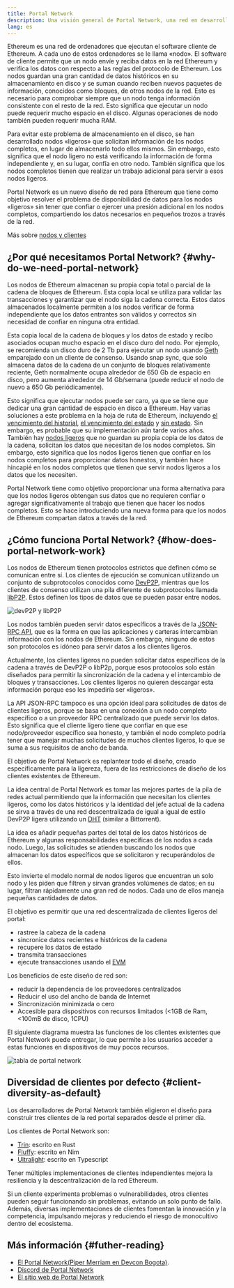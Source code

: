 ```yaml
---
title: Portal Network
description: Una visión general de Portal Network, una red en desarrollo diseñada para apoyar a clientes de bajos recursos.
lang: es
---
```


Ethereum es una red de ordenadores que ejecutan el software cliente de Ethereum. A cada uno de estos ordenadores se le llama «nodo». El software de cliente permite que un nodo envíe y reciba datos en la red Ethereum y verifica los datos con respecto a las reglas del protocolo de Ethereum. Los nodos guardan una gran cantidad de datos históricos en su almacenamiento en disco y se suman cuando reciben nuevos paquetes de información, conocidos como bloques, de otros nodos de la red. Esto es necesario para comprobar siempre que un nodo tenga información consistente con el resto de la red. Esto significa que ejecutar un nodo puede requerir mucho espacio en el disco. Algunas operaciones de nodo también pueden requerir mucha RAM.

Para evitar este problema de almacenamiento en el disco, se han desarrollado nodos «ligeros» que solicitan información de los nodos completos, en lugar de almacenarlo todo ellos mismos. Sin embargo, esto significa que el nodo ligero no está verificando la información de forma independiente y, en su lugar, confía en otro nodo. También significa que los nodos completos tienen que realizar un trabajo adicional para servir a esos nodos ligeros.

Portal Network es un nuevo diseño de red para Ethereum que tiene como objetivo resolver el problema de disponibilidad de datos para los nodos «ligeros» sin tener que confiar o ejercer una presión adicional en los nodos completos, compartiendo los datos necesarios en pequeños trozos a través de la red.

Más sobre [nodos y clientes](/developers/docs/nodes-and-clients/)

## ¿Por qué necesitamos Portal Network? {#why-do-we-need-portal-network}

Los nodos de Ethereum almacenan su propia copia total o parcial de la cadena de bloques de Ethereum. Esta copia local se utiliza para validar las transacciones y garantizar que el nodo siga la cadena correcta. Estos datos almacenados localmente permiten a los nodos verificar de forma independiente que los datos entrantes son válidos y correctos sin necesidad de confiar en ninguna otra entidad.

Esta copia local de la cadena de bloques y los datos de estado y recibo asociados ocupan mucho espacio en el disco duro del nodo. Por ejemplo, se recomienda un disco duro de 2 Tb para ejecutar un nodo usando [Geth](https://geth.ethereum.org) emparejado con un cliente de consenso. Usando snap sync, que solo almacena datos de la cadena de un conjunto de bloques relativamente reciente, Geth normalmente ocupa alrededor de 650 Gb de espacio en disco, pero aumenta alrededor de 14 Gb/semana (puede reducir el nodo de nuevo a 650 Gb periódicamente).

Esto significa que ejecutar nodos puede ser caro, ya que se tiene que dedicar una gran cantidad de espacio en disco a Ethereum. Hay varias soluciones a este problema en la hoja de ruta de Ethereum, incluyendo [el vencimiento del historial](/roadmap/statelessness/#history-expiry), [el vencimiento del estado](/roadmap/statelessness/#state-expiry) y [sin estado](/roadmap/statelessness/). Sin embargo, es probable que su implementación aún tarde varios años. También hay [nodos ligeros](/developers/docs/nodes-and-clients/light-clients/) que no guardan su propia copia de los datos de la cadena, solicitan los datos que necesitan de los nodos completos. Sin embargo, esto significa que los nodos ligeros tienen que confiar en los nodos completos para proporcionar datos honestos, y también hace hincapié en los nodos completos que tienen que servir nodos ligeros a los datos que los necesiten.

Portal Network tiene como objetivo proporcionar una forma alternativa para que los nodos ligeros obtengan sus datos que no requieren confiar o agregar significativamente al trabajo que tienen que hacer los nodos completos. Esto se hace introduciendo una nueva forma para que los nodos de Ethereum compartan datos a través de la red.

## ¿Cómo funciona Portal Network? {#how-does-portal-network-work}

Los nodos de Ethereum tienen protocolos estrictos que definen cómo se comunican entre sí. Los clientes de ejecución se comunican utilizando un conjunto de subprotocolos conocidos como [DevP2P](/developers/docs/networking-layer/#devp2p), mientras que los clientes de consenso utilizan una pila diferente de subprotocolos llamada [libP2P](/developers/docs/networking-layer/#libp2p). Estos definen los tipos de datos que se pueden pasar entre nodos.

![devP2P y libP2P](portal-network-devp2p-libp2p.png)

Los nodos también pueden servir datos específicos a través de la [JSON-RPC API](/developers/docs/apis/json-rpc/), que es la forma en que las aplicaciones y carteras intercambian información con los nodos de Ethereum. Sin embargo, ninguno de estos son protocolos es idóneo para servir datos a los clientes ligeros.

Actualmente, los clientes ligeros no pueden solicitar datos específicos de la cadena a través de DevP2P o libP2p, porque esos protocolos solo están diseñados para permitir la sincronización de la cadena y el intercambio de bloques y transacciones. Los clientes ligeros no quieren descargar esta información porque eso les impediría ser «ligeros».

La API JSON-RPC tampoco es una opción ideal para solicitudes de datos de clientes ligeros, porque se basa en una conexión a un nodo completo específico o a un proveedor RPC centralizado que puede servir los datos. Esto significa que el cliente ligero tiene que confiar en que ese nodo/proveedor específico sea honesto, y también el nodo completo podría tener que manejar muchas solicitudes de muchos clientes ligeros, lo que se suma a sus requisitos de ancho de banda.

El objetivo de Portal Network es replantear todo el diseño, creado específicamente para la ligereza, fuera de las restricciones de diseño de los clientes existentes de Ethereum.

La idea central de Portal Network es tomar las mejores partes de la pila de redes actual permitiendo que la información que necesitan los clientes ligeros, como los datos históricos y la identidad del jefe actual de la cadena se sirva a través de una red descentralizada de igual a igual de estilo DevP2P ligera utilizando un [DHT](https://en.wikipedia.org/wiki/Distributed_hash_table) (similar a Bittorrent).

La idea es añadir pequeñas partes del total de los datos históricos de Ethereum y algunas responsabilidades específicas de los nodos a cada nodo. Luego, las solicitudes se atienden buscando los nodos que almacenan los datos específicos que se solicitaron y recuperándolos de ellos.

Esto invierte el modelo normal de nodos ligeros que encuentran un solo nodo y les piden que filtren y sirvan grandes volúmenes de datos; en su lugar, filtran rápidamente una gran red de nodos. Cada uno de ellos maneja pequeñas cantidades de datos.

El objetivo es permitir que una red descentralizada de clientes ligeros del portal:

- rastree la cabeza de la cadena
- sincronice datos recientes e históricos de la cadena
- recupere los datos de estado
- transmita transacciones
- ejecute transacciones usando el [EVM](/developers/docs/evm/)

Los beneficios de este diseño de red son:

- reducir la dependencia de los proveedores centralizados
- Reducir el uso del ancho de banda de Internet
- Sincronización minimizada o cero
- Accesible para dispositivos con recursos limitados (<1GB de Ram, <100mB de disco, 1CPU)

El siguiente diagrama muestra las funciones de los clientes existentes que Portal Network puede entregar, lo que permite a los usuarios acceder a estas funciones en dispositivos de muy pocos recursos.

![tabla de portal network](portal-network-table2.png)

## Diversidad de clientes por defecto {#client-diversity-as-default}

Los desarrolladores de Portal Network también eligieron el diseño para construir tres clientes de la red portal separados desde el primer día.

Los clientes de Portal Network son:

- [Trin](https://github.com/ethereum/trin): escrito en Rust
- [Fluffy](https://nimbus.team/docs/fluffy.html): escrito en Nim
- [Ultralight](https://github.com/ethereumjs/ultralight): escrito en Typescript

Tener múltiples implementaciones de clientes independientes mejora la resiliencia y la descentralización de la red Ethereum.

Si un cliente experimenta problemas o vulnerabilidades, otros clientes pueden seguir funcionando sin problemas, evitando un solo punto de fallo. Además, diversas implementaciones de clientes fomentan la innovación y la competencia, impulsando mejoras y reduciendo el riesgo de monocultivo dentro del ecosistema.

## Más información {#futher-reading}

- [El Portal Network(Piper Merriam en Devcon Bogota)](https://www.youtube.com/watch?v=0stc9jnQLXA).
- [Discord de Portal Network](https://discord.gg/CFFnmE7Hbs)
- [El sitio web de Portal Network](https://www.ethportal.net/)
